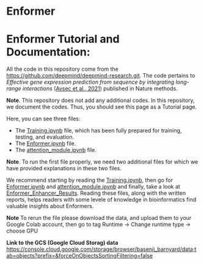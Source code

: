 # Enformer
# Enformer Tutorial and Documentation:
All the code in this repository come from the https://github.com/deepmind/deepmind-research.git. The code pertains to _Effective gene expression prediction from sequence by integrating long-range interactions_ ([Avsec et al., 2021](https://www.nature.com/articles/s41592-021-01252-x)) published in Nature methods.

**Note**. This repository does not add any additional codes. In this repository, we document the codes. Thus, you should see this page as a Tutorial page.

Here, you can see three files:
- The [Training.ipynb](Training.ipynb) file, which has been fully prepared for training, testing, and evaluation. 
- The [Enformer.ipynb](Enformer.ipynb) file.
- The [attention_module.ipynb](attention_module.ipynb) file. 

**Note**. To run the first file properly, we need two additional files for which we have provided explanations in these two files.

We recommend starting by reading the [Training.ipynb](Training.ipynb), then go for [Enformer.ipynb](Enformer.ipynb) and [attention_module.ipynb](attention_module.ipynb) and finally, take a look at [Enformer_Enhancer_Results](Enformer_Enhancer_Results.ipynb). Reading these files, along with the written reports, helps readers with some levele of knowledge in bioinformatics find valuable insights about Enformers.

**Note** To rerun the file please download the data, and upload them to your Google Colab account, then go to tag Runtime -> Change runtime type -> choose GPU

**Link to the GCS (Google Cloud Storag) data** https://console.cloud.google.com/storage/browser/basenji_barnyard/data;tab=objects?prefix=&forceOnObjectsSortingFiltering=false
